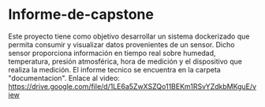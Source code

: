 # Informe-de-capstone

Este proyecto tiene como objetivo desarrollar un sistema dockerizado que permita consumir y visualizar datos provenientes de un sensor. Dicho sensor proporciona información en tiempo real sobre humedad, temperatura, presión atmosférica, hora de medición y el dispositivo que realiza la medición. 
El informe tecnico se encuentra en la carpeta "documentacion".
Enlace al video: https://drive.google.com/file/d/1LE6a5ZwXSZQo11BEKm1RSvYZdkbMKguE/view
